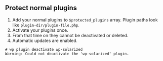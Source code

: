 ## Protect normal plugins

1. Add your normal plugins to `$protected_plugins` array. Plugin paths look like `plugin-dir/plugin-file.php`.
1. Activate your plugins once.
1. From that time on they cannot be deactivated or deleted.
1. Automatic updates are enabled.

```
# wp plugin deactivate wp-solarized
Warning: Could not deactivate the 'wp-solarized' plugin.
```
